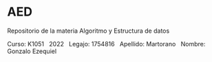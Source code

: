 # AED
Repositorio de la materia Algoritmo y Estructura de datos

Curso: K1051 
&nbsp;
2022 
&nbsp;
Legajo: 1754816 
&nbsp;
Apellido: Martorano 
&nbsp;
Nombre: Gonzalo Ezequiel 
&nbsp;

